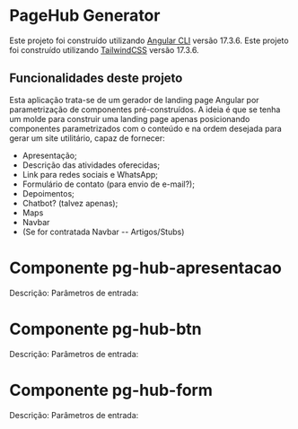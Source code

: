 # PageHub Generator
Este projeto foi construído utilizando [Angular CLI](https://github.com/angular/angular-cli) versão 17.3.6.
Este projeto foi construído utilizando [TailwindCSS](https://github.com/tailwindlabs/tailwindcss) versão 17.3.6.

## Funcionalidades deste projeto
Esta aplicação trata-se de um gerador de landing page Angular por parametrização de componentes pré-construídos. A ideia é que se tenha um molde para construir uma landing page apenas posicionando componentes parametrizados com o conteúdo e na ordem desejada para gerar um site utilitário, capaz de fornecer:
- Apresentação;
- Descrição das atividades oferecidas;
- Link para redes sociais e WhatsApp;
- Formulário de contato (para envio de e-mail?);
- Depoimentos;
- Chatbot? (talvez apenas);
- Maps 
- Navbar
- (Se for contratada Navbar -- Artigos/Stubs)


# Componente pg-hub-apresentacao
Descrição:
Parâmetros de entrada:

# Componente pg-hub-btn
Descrição:
Parâmetros de entrada:

# Componente pg-hub-form
Descrição:
Parâmetros de entrada: